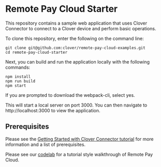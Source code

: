 # Remote Pay Cloud Starter

This repository contains a sample web application that uses Clover Connector to connect to a Clover device and perform basic operations.

To clone this repository, enter the following on the command line:

    git clone git@github.com:clover/remote-pay-cloud-examples.git
    cd remote-pay-cloud-starter
   
Next, you can build and run the application locally with the following commands:
  
    npm install
    npm run build
    npm start 
    
If you are prompted to download the webpack-cli, select yes.       
    
This will start a local server on port 3000. You can then navigate to http://localhost:3000 to view the application.    
    
## Prerequisites
Please see the [Getting Started with Clover Connector tutorial](https://docs.clover.com/clover-platform/docs/cloud-sdk-v3) for more information and a list of prerequisites.

Please see our [codelab](https://github.com/clover/codelab-remote-pay-cloud) for a tutorial style walkthrough of Remote Pay Cloud.
